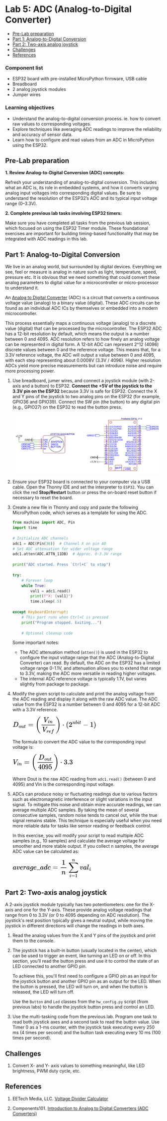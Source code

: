 # Lab 5: ADC (Analog-to-Digital Converter)

* [Pre-Lab preparation](#preparation)
* [Part 1: Analog-to-Digital Conversion](#part1)
* [Part 2: Two-axis analog joystick](#part2)
* [Challenges](#challenges)
* [References](#references)

### Component list
 
* ESP32 board with pre-installed MicroPython firmware, USB cable
* Breadboard
* 2 analog joystick modules
* Jumper wires

### Learning objectives

* Understand the analog-to-digital conversion process. ie. how to convert raw values to corresponding voltages.
* Explore techniques like averaging ADC readings to improve the reliability and accuracy of sensor data.
* Learn how to configure and read values from an ADC in MicroPython using the ESP32.

<a name="preparation"></a>

## Pre-Lab preparation

**1. Review Analog-to-Digital Conversion (ADC) concepts:**

   Refresh your understanding of analog-to-digital conversion. This includes what an ADC is, its role in embedded systems, and how it converts varying analog input voltages into corresponding digital values. Be sure to understand the resolution of the ESP32’s ADC and its typical input voltage range (0–3.3V).

**2. Complete previous lab tasks involving ESP32 timers:**

   Make sure you have completed all tasks from the previous lab session, which focused on using the ESP32 Timer module. These foundational exercises are important for building timing-based functionality that may be integrated with ADC readings in this lab.

<a name="part1"></a>

## Part 1: Analog-to-Digital Conversion

We live in an analog world, but surrounded by digital devices. Everything we see, feel or measure is analog in nature such as light, temperature, speed, pressure etc. It is obvious that we need something that could convert these analog parameters to digital value for a microcontroller or micro-processor to understand it.

An [Analog to Digital Converter](https://components101.com/articles/analog-to-digital-adc-converters) (ADC) is a circuit that converts a continuous voltage value (analog) to a binary value (digital). These ADC circuits can be found as an individual ADC ICs by themselves or embedded into a modern microcontroller.

This process essentially maps a continuous voltage (analog) to a discrete value (digital) that can be processed by the microcontroller. The ESP32 ADC has a 12-bit resolution by default, which means the output is a number between 0 and 4095. ADC resolution refers to how finely an analog voltage can be represented in digital form. A 12-bit ADC can represent 2^12 (4096) discrete values between 0 and the reference voltage. This means that, for a 3.3V reference voltage, the ADC will output a value between 0 and 4095, with each step representing about 0.0008V (3.3V / 4096). Higher resolution ADCs yield more precise measurements but can introduce noise and require more processing power.

1. Use breadboard, jumer wires, and connect a joystick module (with 2-axis and a button) to ESP32. **Connect the +5V of the joystick to the 3.3V pin on the ESP32** because 3.3V is safe for ESP32. Connect the X and Y pins of the joystick to two analog pins on the ESP32 (for example, GPIO36 and GPIO39). Connect the SW pin (the button) to any digital pin (e.g., GPIO27) on the ESP32 to read the button press.

   ![schema_joystick](images/schema_joystick.png)

2. Ensure your ESP32 board is connected to your computer via a USB cable. Open the Thonny IDE and set the interpreter to `ESP32`. You can click the red **Stop/Restart** button or press the on-board reset button if necessary to reset the board.

3. Create a new file in Thonny and copy and paste the following MicroPython code, which serves as a template for using the ADC.

   ```python
   from machine import ADC, Pin
   import time

   # Initialize ADC channels
   adc1 = ADC(Pin(36))  # Channel X on pin A0
   # Set ADC attenuation for wider voltage range
   adc1.atten(ADC.ATTN_11DB)  # Approc. 0-3.3V range

   print("ADC started. Press `Ctrl+C` to stop")

   try:
       # Forever loop
       while True:
           val1 = adc1.read()
           print(f"X: {val1}")
           time.sleep(.5)

   except KeyboardInterrupt:
       # This part runs when Ctrl+C is pressed
       print("Program stopped. Exiting...")

       # Optional cleanup code
   ```

   Some important notes:

      * The ADC attenuation method (`atten()`) is used in the ESP32 to configure the input voltage range that the ADC (Analog-to-Digital Converter) can read. By default, the ADC on the ESP32 has a limited voltage range 0-1.1V, and attenuation allows you to extend that range to 3.3V, making the ADC more versatile in reading higher voltages.
      * The internal ADC reference voltage is typically 1.1V, but varies slightly from package to package.

4. Modify the given script to calculate and print the analog voltage from the ADC reading and display it along with the raw ADC value. The ADC value from the ESP32 is a number between 0 and 4095 for a 12-bit ADC with a 3.3V reference.

   ![adc equation](images/latex_adc.png)

   The formula to convert the ADC value to the corresponding input voltage is:

   ![adc equation](images/latex_adc2.png)

   <!--
   D_{out} = \left(\frac{V_{in}}{V_{ref}}\right)\cdot (2^{nbit}-1)
   V_{in} = \left(\frac{D_{out}}{4095}\right)\cdot 3.3
   -->

   Where Dout is the raw ADC reading from `adc1.read()` (between 0 and 4095) and Vin is the corresponding input voltage.

5. ADCs can produce noisy or fluctuating readings due to various factors such as electromagnetic interference or slight variations in the input signal. To mitigate this noise and obtain more accurate readings, we can average multiple ADC samples. By taking the mean of several consecutive samples, random noise tends to cancel out, while the true signal remains stable. This technique is especially useful when you need more reliable data for tasks like sensor reading or feedback control.

   In this exercise, you will modify your script to read multiple ADC samples (e.g., 10 samples) and calculate the average voltage for smoother and more stable output. If you collect n samples, the average ADC value can be calculated as:

   ![adc equation](images/latex_adc3.png)

   <!--
   average\_adc = \frac{1}{n}\sum_{i=1}^{n}val_i
   -->

<a name="part2"></a>

## Part 2: Two-axis analog joystick

A 2-axis joystick module typically has two potentiometers: one for the X-axis and one for the Y-axis. These provide analog voltage readings that range from 0 to 3.3V (or 0 to 4095 depending on ADC resolution). The joystick's rest position typically gives a neutral output, while moving the joystick in different directions will change the readings in both axes.

1. Read the analog values from the X and Y pins of the joystick and print them to the console.

2. The joystick has a built-in button (usually located in the center), which can be used to trigger an event, like turning an LED on or off. In this section, you’ll read the button press and use it to control the state of an LED connected to another GPIO pin.

   To achieve this, you'll first need to configure a GPIO pin as an input for the joystick button and another GPIO pin as an output for the LED. When the button is pressed, the LED will turn on, and when the button is released, the LED will turn off.

   Use the `Button` and `Led` classes from the `hw_config.py` script (from previous labs) to handle the joystick button press and control an LED.

3. Use the multi-tasking code from the previous lab. Program one task to read both joystick axes and a second task to read the button value. Use Timer 0 as a 1-ms counter, with the joystick task executing every 250 ms (4 times per second) and the button task executing every 10 ms (100 times per second).

<a name="challenges"></a>

## Challenges

1. Convert X- and Y- axis values to something meaningful, like LED brightness, PWM duty cycle, etc.

<a name="references"></a>

## References

1. EETech Media, LLC. [Voltage Divider Calculator](https://www.allaboutcircuits.com/tools/voltage-divider-calculator/)

2. Components101. [Introduction to Analog to Digital Converters (ADC Converters)](https://components101.com/articles/analog-to-digital-adc-converters)
